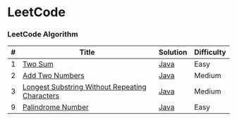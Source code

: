 
LeetCode
========

### LeetCode Algorithm

| # | Title | Solution | Difficulty |
|---| ----- | -------- | ---------- |
|1|[Two Sum](https://leetcode.com/problems/largest-number-after-mutating-substring/) | [Java](./TwoSumModified.java)|Easy|
|2|[Add Two Numbers](https://leetcode.com/problems/sum-of-digits-of-string-after-convert/) | [Java](./AddTwoNumbers)|Medium|
|3|[Longest Substring Without Repeating Characters](https://leetcode.com/problems/longest-substring-without-repeating-characters/) | [Java](./LongestSubstringWithoutRepeatingCharacters.java)|Medium|
|9|[Palindrome Number](https://leetcode.com/problems/egg-drop-with-2-eggs-and-n-floors/) | [Java](./PalindromeNumberOptimized.java)|Easy|
